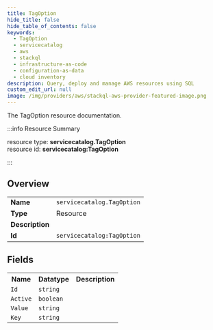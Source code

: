 ```yaml
---
title: TagOption
hide_title: false
hide_table_of_contents: false
keywords:
  - TagOption
  - servicecatalog
  - aws
  - stackql
  - infrastructure-as-code
  - configuration-as-data
  - cloud inventory
description: Query, deploy and manage AWS resources using SQL
custom_edit_url: null
image: /img/providers/aws/stackql-aws-provider-featured-image.png
---
```

The TagOption resource documentation.

:::info Resource Summary

<div class="row">
<div class="providerDocColumn">
<span>resource type:&nbsp;<b>servicecatalog.TagOption</b></span><br />
<span>resource id:&nbsp;<b>servicecatalog:TagOption</b></span><br />
</div>
</div>

:::

## Overview
<table><tbody>
<tr><td><b>Name</b></td><td><code>servicecatalog.TagOption</code></td></tr>
<tr><td><b>Type</b></td><td>Resource</td></tr>
<tr><td><b>Description</b></td><td></td></tr>
<tr><td><b>Id</b></td><td><code>servicecatalog:TagOption</code></td></tr>
</tbody></table>

## Fields
<table><tbody>
<tr><th>Name</th><th>Datatype</th><th>Description</th></tr>
<tr><td><code>Id</code></td><td><code>string</code></td><td></td></tr><tr><td><code>Active</code></td><td><code>boolean</code></td><td></td></tr><tr><td><code>Value</code></td><td><code>string</code></td><td></td></tr><tr><td><code>Key</code></td><td><code>string</code></td><td></td></tr>
</tbody></table>